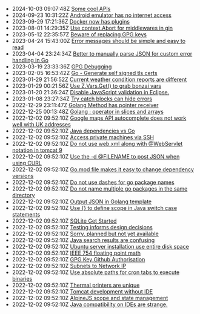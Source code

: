 * 2024-10-03 09:07:48Z [Some cool APIs](../41)
* 2024-09-23 10:31:22Z [Android emulator has no internet access](../40)
* 2023-09-29 17:21:36Z [Docker now has plugins](../37)
* 2023-08-01 14:29:35Z [Use context.Abort for middlewares in gin](../35)
* 2023-05-12 22:35:57Z [Beware of replacing GPG keys](../33)
* 2023-04-24 15:43:00Z [Error messages should be simple and easy to read](../32)
* 2023-04-04 23:24:34Z [Better to manually parse JSON for custom error handling in Go](../31)
* 2023-03-19 23:33:36Z [GPG Debugging](../30)
* 2023-02-05 16:53:42Z [Go - Generate self signed tls certs](../29)
* 2023-01-29 21:56:52Z [Current weather condition reports are different](../28)
* 2023-01-29 00:21:56Z [Use Z.Vars.Get() to grab bonzai vars](../27)
* 2023-01-20 21:36:24Z [Disable JavaScript validation in Eclipse.](../26)
* 2023-01-08 23:27:34Z [Try catch blocks can hide errors](../25)
* 2022-12-29 23:11:47Z [Golang Method has pointer receiver](../24)
* 2022-12-25 00:13:48Z [Golang : operator in slices and arrays](../23)
* 2022-12-02 09:52:10Z [Google maps API autocomplete does not work well with UK addresses](../9)
* 2022-12-02 09:52:10Z [Java dependencies vs Go](../11)
* 2022-12-02 09:52:10Z [Access private machines via SSH](../2)
* 2022-12-02 09:52:10Z [Do not use web.xml along with @WebServlet notation in tomcat 9](../20)
* 2022-12-02 09:52:10Z [Use the -d @FILENAME to post JSON when using CURL](../4)
* 2022-12-02 09:52:10Z [Go.mod file makes it easy to change dependency versions](../5)
* 2022-12-02 09:52:10Z [Do not use dashes for go package names](../6)
* 2022-12-02 09:52:10Z [Do not name multiple go packages in the same directory](../7)
* 2022-12-02 09:52:10Z [Output JSON in Golang template](../8)
* 2022-12-02 09:52:10Z [Use {} to define scope in Java switch case statements](../14)
* 2022-12-02 09:52:10Z [SQLite Get Started](../16)
* 2022-12-02 09:52:10Z [Testing informs design decisions](../18)
* 2022-12-02 09:52:10Z [Sorry, planned but not yet available](../0)
* 2022-12-02 09:52:10Z [Java search results are confusing](../13)
* 2022-12-02 09:52:10Z [Ubuntu server installation use entire disk space](../22)
* 2022-12-02 09:52:10Z [IEEE 754 floating point math](../15)
* 2022-12-02 09:52:10Z [GPG Key Github Authorisation](../10)
* 2022-12-02 09:52:10Z [Subnets to Network IP](../17)
* 2022-12-02 09:52:10Z [Use absolute paths for cron tabs to execute binaries](../1)
* 2022-12-02 09:52:10Z [Thermal printers are unique](../19)
* 2022-12-02 09:52:10Z [Tomcat development without IDE](../21)
* 2022-12-02 09:52:10Z [AlpineJS scope and state management](../3)
* 2022-12-02 09:52:10Z [Java compatibility on IDEs are strange.](../12)
